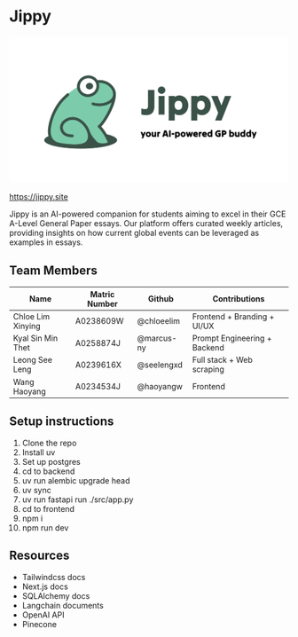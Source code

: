 # Jippy

![jippy](frontend/public/og.png)

https://jippy.site

Jippy is an AI-powered companion for students aiming to excel in their GCE A-Level General Paper essays. Our platform offers curated weekly articles, providing insights on how current global events can be leveraged as examples in essays.

## Team Members

| Name              | Matric Number | Github     | Contributions                |
| ----------------- | ------------- | ---------- | ---------------------------- |
| Chloe Lim Xinying | A0238609W     | @chloeelim | Frontend + Branding + UI/UX  |
| Kyal Sin Min Thet | A0258874J     | @marcus-ny | Prompt Engineering + Backend |
| Leong See Leng    | A0239616X     | @seelengxd | Full stack + Web scraping    |
| Wang Haoyang      | A0234534J     | @haoyangw  | Frontend                     |

## Setup instructions

1. Clone the repo
2. Install uv
3. Set up postgres
4. cd to backend
5. uv run alembic upgrade head
6. uv sync
7. uv run fastapi run ./src/app.py
8. cd to frontend
9. npm i
10. npm run dev

## Resources

- Tailwindcss docs
- Next.js docs
- SQLAlchemy docs
- Langchain documents
- OpenAI API
- Pinecone